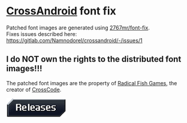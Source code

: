 <!-- markdownlint-disable MD013 MD024 MD001 MD045 -->
# [CrossAndroid](https://gitlab.com/Namnodorel/crossandroid) font fix

Patched font images are generated using [2767mr/font-fix](https://github.com/2767mr/font-fix).  
Fixes issues described here: https://gitlab.com/Namnodorel/crossandroid/-/issues/1

## I do NOT own the rights to the distributed font images!!!

The patched font images are the property of [Radical Fish Games](https://www.radicalfishgames.com), the creator of [CrossCode](https://www.cross-code.com).  


[![Releases](https://github.com/CCDirectLink/organization/blob/master/assets/badges/releases%402x.png)](https://github.com/krypciak/cc-font-fix/releases/latest/)

